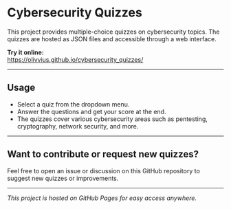 # Cybersecurity Quizzes

This project provides multiple-choice quizzes on cybersecurity topics. The quizzes are hosted as JSON files and accessible through a web interface.

**Try it online:**  
https://olivvius.github.io/cybersecurity_quizzes/

---

## Usage

- Select a quiz from the dropdown menu.
- Answer the questions and get your score at the end.
- The quizzes cover various cybersecurity areas such as pentesting, cryptography, network security, and more.

---

## Want to contribute or request new quizzes?

Feel free to open an issue or discussion on this GitHub repository to suggest new quizzes or improvements.

---

*This project is hosted on GitHub Pages for easy access anywhere.*
